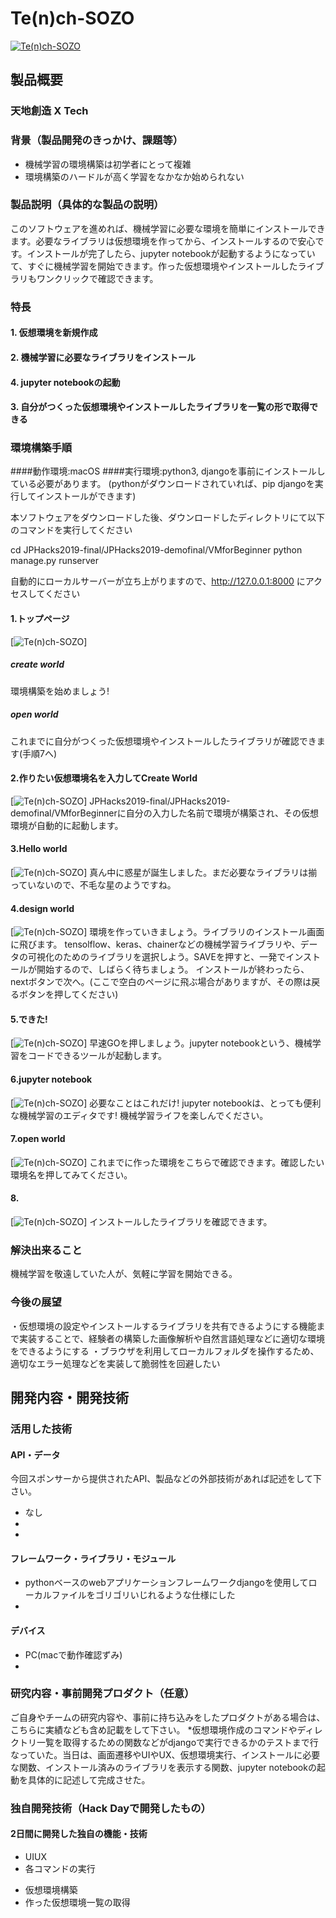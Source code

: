 # Te(n)ch-SOZO

[![Te(n)ch-SOZO](image.png)](https://www.youtube.com/watch?v=QPRvvKr-bYg)

## 製品概要
### 天地創造 X Tech

### 背景（製品開発のきっかけ、課題等）
- 機械学習の環境構築は初学者にとって複雑
- 環境構築のハードルが高く学習をなかなか始められない

### 製品説明（具体的な製品の説明）
このソフトウェアを進めれば、機械学習に必要な環境を簡単にインストールできます。必要なライブラリは仮想環境を作ってから、インストールするので安心です。インストールが完了したら、jupyter notebookが起動するようになっていて、すぐに機械学習を開始できます。作った仮想環境やインストールしたライブラリもワンクリックで確認できます。

### 特長

#### 1. 仮想環境を新規作成

#### 2. 機械学習に必要なライブラリをインストール

#### 4. jupyter notebookの起動

#### 3. 自分がつくった仮想環境やインストールしたライブラリを一覧の形で取得できる


### 環境構築手順
####動作環境:macOS
####実行環境:python3, djangoを事前にインストールしている必要があります。
(pythonがダウンロードされていれば、pip djangoを実行してインストールができます)

本ソフトウェアをダウンロードした後、ダウンロードしたディレクトリにて以下のコマンドを実行してください

cd JPHacks2019-final/JPHacks2019-demofinal/VMforBeginner
python manage.py runserver

自動的にローカルサーバーが立ち上がりますので、http://127.0.0.1:8000 にアクセスしてください


#### 1.トップページ
[![Te(n)ch-SOZO](1.png)]
##### create world
環境構築を始めましょう!
##### open world
これまでに自分がつくった仮想環境やインストールしたライブラリが確認できます(手順7へ)

#### 2.作りたい仮想環境名を入力してCreate World
[![Te(n)ch-SOZO](2.5.png)]
JPHacks2019-final/JPHacks2019-demofinal/VMforBeginnerに自分の入力した名前で環境が構築され、その仮想環境が自動的に起動します。

#### 3.Hello world
[![Te(n)ch-SOZO](3.png)]
真ん中に惑星が誕生しました。まだ必要なライブラリは揃っていないので、不毛な星のようですね。

#### 4.design world
[![Te(n)ch-SOZO](4.png)]
環境を作っていきましょう。ライブラリのインストール画面に飛びます。
tensolflow、keras、chainerなどの機械学習ライブラリや、データの可視化のためのライブラリを選択しよう。SAVEを押すと、一発でインストールが開始するので、しばらく待ちましょう。
インストールが終わったら、nextボタンで次へ。(ここで空白のページに飛ぶ場合がありますが、その際は戻るボタンを押してください)

#### 5.できた!
[![Te(n)ch-SOZO](5.png)]
早速GOを押しましょう。jupyter notebookという、機械学習をコードできるツールが起動します。

#### 6.jupyter notebook
[![Te(n)ch-SOZO](6.png)]
必要なことはこれだけ! jupyter notebookは、とっても便利な機械学習のエディタです! 機械学習ライフを楽しんでください。

#### 7.open world
[![Te(n)ch-SOZO](7.png)]
これまでに作った環境をこちらで確認できます。確認したい環境名を押してみてください。

#### 8.
[![Te(n)ch-SOZO](8.png)]
インストールしたライブラリを確認できます。


### 解決出来ること
機械学習を敬遠していた人が、気軽に学習を開始できる。

### 今後の展望
・仮想環境の設定やインストールするライブラリを共有できるようにする機能まで実装することで、経験者の構築した画像解析や自然言語処理などに適切な環境をできるようにする
・ブラウザを利用してローカルフォルダを操作するため、適切なエラー処理などを実装して脆弱性を回避したい



## 開発内容・開発技術
### 活用した技術
#### API・データ
今回スポンサーから提供されたAPI、製品などの外部技術があれば記述をして下さい。

* なし
*
*

#### フレームワーク・ライブラリ・モジュール
* pythonベースのwebアプリケーションフレームワークdjangoを使用してローカルファイルをゴリゴリいじれるような仕様にした
*

#### デバイス
* PC(macで動作確認ずみ)
*

### 研究内容・事前開発プロダクト（任意）
ご自身やチームの研究内容や、事前に持ち込みをしたプロダクトがある場合は、こちらに実績なども含め記載をして下さい。
*仮想環境作成のコマンドやディレクトリ一覧を取得するための関数などがdjangoで実行できるかのテストまで行なっていた。当日は、画面遷移やUIやUX、仮想環境実行、インストールに必要な関数、インストール済みのライブラリを表示する関数、jupyter notebookの起動を具体的に記述して完成させた。



### 独自開発技術（Hack Dayで開発したもの）
#### 2日間に開発した独自の機能・技術
* UIUX
* 各コマンドの実行
 - 仮想環境構築
 - 作った仮想環境一覧の取得
